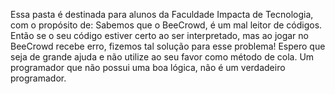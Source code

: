 Essa pasta é destinada para alunos da Faculdade Impacta de Tecnologia, com o propósito de: 
Sabemos que o BeeCrowd, é um mal leitor de códigos. Então se o seu código estiver certo ao ser interpretado, mas ao jogar no BeeCrowd recebe erro, fizemos tal solução para esse problema! Espero que seja de grande ajuda e não utilize ao seu favor como método de cola. 
Um programador que não possui uma boa lógica, não é um verdadeiro programador.